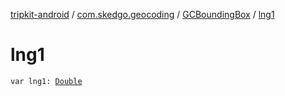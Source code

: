 [tripkit-android](../../index.md) / [com.skedgo.geocoding](../index.md) / [GCBoundingBox](index.md) / [lng1](./lng1.md)

# lng1

`var lng1: `[`Double`](https://kotlinlang.org/api/latest/jvm/stdlib/kotlin/-double/index.html)